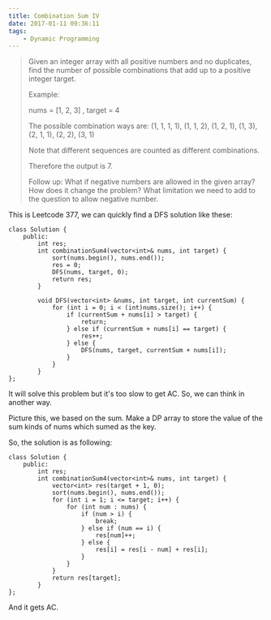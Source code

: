 ```yaml
---
title: Combination Sum IV
date: 2017-01-11 09:36:11
tags:
    - Dynamic Programming
---
```


> Given an integer array with all positive numbers and no duplicates, find the number of possible combinations that add up to a positive integer target.
>
> Example:
>
> nums = [1, 2, 3] , target = 4
>
> The possible combination ways are:
> (1, 1, 1, 1), (1, 1, 2), (1, 2, 1), (1, 3), (2, 1, 1), (2, 2), (3, 1)
>
> Note that different sequences are counted as different combinations.
>
> Therefore the output is 7.
>
> Follow up:
> What if negative numbers are allowed in the given array?
> How does it change the problem?
> What limitation we need to add to the question to allow negative number.

<!--more-->

This is Leetcode 377, we can quickly find a DFS solution like these:

```
class Solution {
    public:
        int res;
        int combinationSum4(vector<int>& nums, int target) {
            sort(nums.begin(), nums.end());
            res = 0;
            DFS(nums, target, 0);
            return res;
        }

        void DFS(vector<int> &nums, int target, int currentSum) {
            for (int i = 0; i < (int)nums.size(); i++) {
                if (currentSum + nums[i] > target) {
                    return;
                } else if (currentSum + nums[i] == target) {
                    res++;
                } else {
                    DFS(nums, target, currentSum + nums[i]);
                }
            }
        }
};
```

It will solve this problem but it's too slow to get AC. So, we can think in another way.

Picture this, we based on the sum. Make a DP array to store the value of the sum kinds of nums which sumed as the key.

So, the solution is as following:

```
class Solution {
    public:
        int res;
        int combinationSum4(vector<int>& nums, int target) {
            vector<int> res(target + 1, 0);
            sort(nums.begin(), nums.end());
            for (int i = 1; i <= target; i++) {
                for (int num : nums) {
                    if (num > i) {
                        break;
                    } else if (num == i) {
                        res[num]++;
                    } else {
                        res[i] = res[i - num] + res[i];
                    }
                }
            }
            return res[target];
        }
};
```

And it gets AC.
